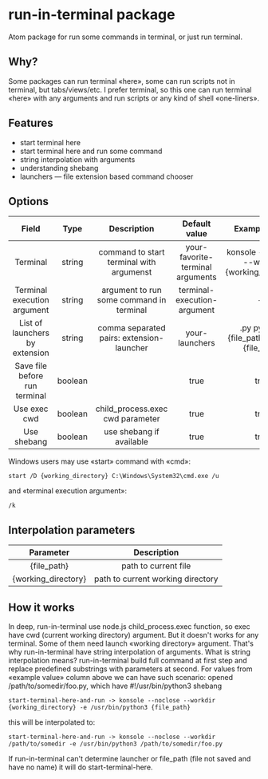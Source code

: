 # run-in-terminal package

Atom package for run some commands in terminal, or just run terminal.

## Why?
Some packages can run terminal «here», some can run scripts not in terminal, but tabs/views/etc. I prefer terminal, so this one can run terminal «here» with any arguments and run scripts or any kind of shell «one-liners».

## Features
* start terminal here
* start terminal here and run some command
* string interpolation with arguments
* understanding shebang
* launchers — file extension based command chooser

## Options

| Field                          |   Type  |                Description                |        Default value             |                 Example value                   |
|:------------------------------:|:-------:|:-----------------------------------------:|:--------------------------------:|:-----------------------------------------------:|
| Terminal                       | string  | command to start terminal with argumenst  | your-favorite-terminal arguments | konsole --noclose --workdir {working_directory} |
| Terminal execution argument    | string  | argument to run some command in terminal  | terminal-execution-argument      | -e                                              |
| List of launchers by extension | string  | comma separated pairs: extension-launcher | your-launchers                   | .py python3 {file_path}, .lua lua {file_path}   |
| Save file before run terminal  | boolean |                                           | true                             | true                                            |
| Use exec cwd                   | boolean | child_process.exec cwd parameter          | true                             | true                                            |
| Use shebang                    | boolean | use shebang if available                  | true                             | true                                            |

Windows users may use «start» command with «cmd»:

    start /D {working_directory} C:\Windows\System32\cmd.exe /u

and «terminal execution argument»:

    /k

## Interpolation parameters
| Parameter           | Description                       |
|:-------------------:|:---------------------------------:|
| {file_path}         | path to current file              |
| {working_directory} | path to current working directory |

## How it works
In deep, run-in-terminal use node.js child_process.exec function, so exec have cwd (current working directory) argument. But it doesn't works for any terminal. Some of them need launch «working directory» argument. That's why run-in-terminal have string interpolation of arguments. What is string interpolation means? run-in-terminal build full command at first step and replace predefined substrings with parameters at second. For values from «example value» column above we can have such scenario: opened /path/to/somedir/foo.py, which have #!/usr/bin/python3 shebang

    start-terminal-here-and-run -> konsole --noclose --workdir {working_directory} -e /usr/bin/python3 {file_path}

this will be interpolated to:

    start-terminal-here-and-run -> konsole --noclose --workdir /path/to/somedir -e /usr/bin/python3 /path/to/somedir/foo.py

If run-in-terminal can't determine launcher or file_path (file not saved and have no name) it will do start-terminal-here.
